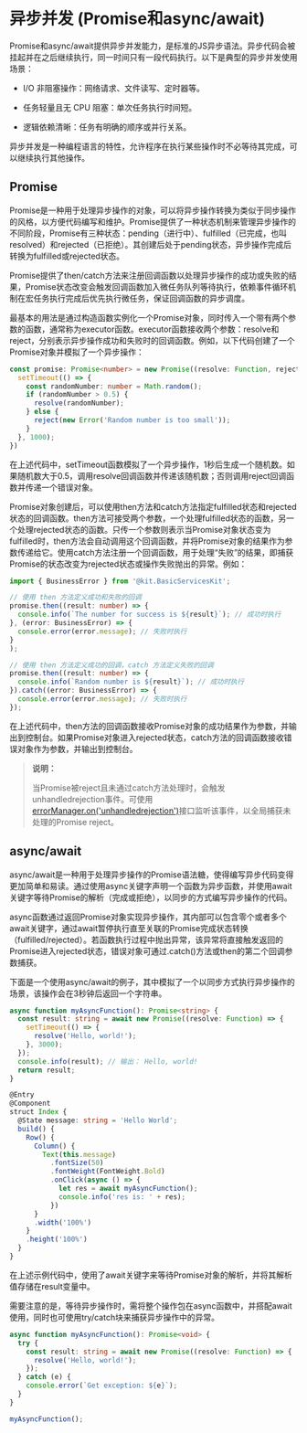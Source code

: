 # 异步并发 (Promise和async/await)


Promise和async/await提供异步并发能力，是标准的JS异步语法。异步代码会被挂起并在之后继续执行，同一时间只有一段代码执行。以下是典型的异步并发使用场景：

- I/O 非阻塞操作​​：网络请求、文件读写、定时器等。

- 任务轻量且无 CPU 阻塞​​：单次任务执行时间短。

- 逻辑依赖清晰​​：任务有明确的顺序或并行关系。

异步并发是一种编程语言的特性，允许程序在执行某些操作时不必等待其完成，可以继续执行其他操作。

## Promise

Promise是一种用于处理异步操作的对象，可以将异步操作转换为类似于同步操作的风格，以方便代码编写和维护。Promise提供了一种状态机制来管理异步操作的不同阶段，Promise有三种状态：pending（进行中）、fulfilled（已完成，也叫resolved）和rejected（已拒绝）。其创建后处于pending状态，异步操作完成后转换为fulfilled或rejected状态。

Promise提供了then/catch方法来注册回调函数以处理异步操作的成功或失败的结果，Promise状态改变会触发回调函数加入微任务队列等待执行，依赖事件循环机制在宏任务执行完成后优先执行微任务，保证回调函数的异步调度。

最基本的用法是通过构造函数实例化一个Promise对象，同时传入一个带有两个参数的函数，通常称为executor函数。executor函数接收两个参数：resolve和reject，分别表示异步操作成功和失败时的回调函数。例如，以下代码创建了一个Promise对象并模拟了一个异步操作：

```ts
const promise: Promise<number> = new Promise((resolve: Function, reject: Function) => {
  setTimeout(() => {
    const randomNumber: number = Math.random();
    if (randomNumber > 0.5) {
      resolve(randomNumber);
    } else {
      reject(new Error('Random number is too small'));
    }
  }, 1000);
})
```
<!-- @[promise_async_operation](https://gitee.com/openharmony/applications_app_samples/blob/master/code/DocsSample/ArkTS/ArkTsConcurrent/AsyncConcurrencyOverview/entry/src/main/ets/pages/Index.ets) -->

在上述代码中，setTimeout函数模拟了一个异步操作，1秒后生成一个随机数。如果随机数大于0.5，调用resolve回调函数并传递该随机数；否则调用reject回调函数并传递一个错误对象。

Promise对象创建后，可以使用then方法和catch方法指定fulfilled状态和rejected状态的回调函数。then方法可接受两个参数，一个处理fulfilled状态的函数，另一个处理rejected状态的函数。只传一个参数则表示当Promise对象状态变为fulfilled时，then方法会自动调用这个回调函数，并将Promise对象的结果作为参数传递给它。使用catch方法注册一个回调函数，用于处理“失败”的结果，即捕获Promise的状态改变为rejected状态或操作失败抛出的异常。例如：

```ts
import { BusinessError } from '@kit.BasicServicesKit';

// 使用 then 方法定义成功和失败的回调
promise.then((result: number) => {
  console.info(`The number for success is ${result}`); // 成功时执行
}, (error: BusinessError) => {
  console.error(error.message); // 失败时执行
}
);

// 使用 then 方法定义成功的回调，catch 方法定义失败的回调
promise.then((result: number) => {
  console.info(`Random number is ${result}`); // 成功时执行
}).catch((error: BusinessError) => {
  console.error(error.message); // 失败时执行
});
```
<!-- @[promise_then_catch_handling](https://gitee.com/openharmony/applications_app_samples/blob/master/code/DocsSample/ArkTS/ArkTsConcurrent/AsyncConcurrencyOverview/entry/src/main/ets/pages/Index.ets) -->

在上述代码中，then方法的回调函数接收Promise对象的成功结果作为参数，并输出到控制台。如果Promise对象进入rejected状态，catch方法的回调函数接收错误对象作为参数，并输出到控制台。

> **说明：**
>
> 当Promise被reject且未通过catch方法处理时，会触发unhandledrejection事件。可使用[errorManager.on('unhandledrejection')](../reference/apis-ability-kit/js-apis-app-ability-errorManager.md#errormanageroffunhandledrejection12)接口监听该事件，以全局捕获未处理的Promise reject。

## async/await

async/await是一种用于处理异步操作的Promise语法糖，使得编写异步代码变得更加简单和易读。通过使用async关键字声明一个函数为异步函数，并使用await关键字等待Promise的解析（完成或拒绝），以同步的方式编写异步操作的代码。

async函数通过返回Promise对象实现异步操作，其内部可以包含零个或者多个await关键字，通过await暂停执行直至关联的Promise完成状态转换（fulfilled/rejected）。若函数执行过程中抛出异常，该异常将直接触发返回的Promise进入rejected状态，错误对象可通过.catch()方法或then的第二个回调参数捕获。

下面是一个使用async/await的例子，其中模拟了一个以同步方式执行异步操作的场景，该操作会在3秒钟后返回一个字符串。

```ts
async function myAsyncFunction(): Promise<string> {
  const result: string = await new Promise((resolve: Function) => {
    setTimeout(() => {
      resolve('Hello, world!');
    }, 3000);
  });
  console.info(result); // 输出： Hello, world!
  return result;
}

@Entry
@Component
struct Index {
  @State message: string = 'Hello World';
  build() {
    Row() {
      Column() {
        Text(this.message)
          .fontSize(50)
          .fontWeight(FontWeight.Bold)
          .onClick(async () => {
            let res = await myAsyncFunction();
            console.info('res is: ' + res);
          })
      }
      .width('100%')
    }
    .height('100%')
  }
}
```
<!-- @[async_await_sync_operation](https://gitee.com/openharmony/applications_app_samples/blob/master/code/DocsSample/ArkTS/ArkTsConcurrent/AsyncConcurrencyOverview/entry/src/main/ets/pages/Index.ets) -->

在上述示例代码中，使用了await关键字来等待Promise对象的解析，并将其解析值存储在result变量中。

需要注意的是，等待异步操作时，需将整个操作包在async函数中，并搭配await使用，同时也可使用try/catch块来捕获异步操作中的异常。

```ts
async function myAsyncFunction(): Promise<void> {
  try {
    const result: string = await new Promise((resolve: Function) => {
      resolve('Hello, world!');
    });
  } catch (e) {
    console.error(`Get exception: ${e}`);
  }
}

myAsyncFunction();
```
<!-- @[async_operation_error_handling_with_try_catch](https://gitee.com/openharmony/applications_app_samples/blob/master/code/DocsSample/ArkTS/ArkTsConcurrent/AsyncConcurrencyOverview/entry/src/main/ets/pages/Index.ets) -->

